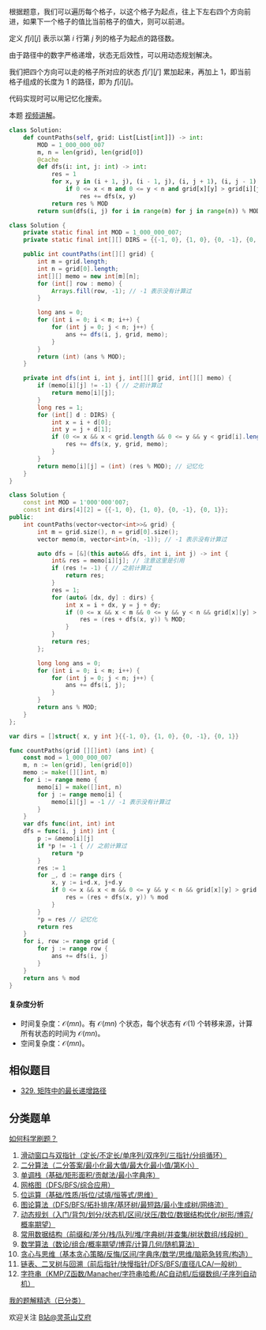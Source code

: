 根据题意，我们可以遍历每个格子，以这个格子为起点，往上下左右四个方向前进，如果下一个格子的值比当前格子的值大，则可以前进。

定义 $f[i][j]$ 表示以第 $i$ 行第 $j$ 列的格子为起点的路径数。

由于路径中的数字严格递增，状态无后效性，可以用动态规划解决。

我们把四个方向可以走的格子所对应的状态 $f[i'][j']$ 累加起来，再加上 $1$，即当前格子组成的长度为 $1$ 的路径，即为 $f[i][j]$。

代码实现时可以用记忆化搜索。

本题 [视频讲解](https://www.bilibili.com/video/BV1Yf4y1Z7Ac)。

```py [sol-Python3]
class Solution:
    def countPaths(self, grid: List[List[int]]) -> int:
        MOD = 1_000_000_007
        m, n = len(grid), len(grid[0])
        @cache
        def dfs(i: int, j: int) -> int:
            res = 1
            for x, y in (i + 1, j), (i - 1, j), (i, j + 1), (i, j - 1):
                if 0 <= x < m and 0 <= y < n and grid[x][y] > grid[i][j]:
                    res += dfs(x, y)
            return res % MOD
        return sum(dfs(i, j) for i in range(m) for j in range(n)) % MOD
```

```java [sol-Java]
class Solution {
    private static final int MOD = 1_000_000_007;
    private static final int[][] DIRS = {{-1, 0}, {1, 0}, {0, -1}, {0, 1}};

    public int countPaths(int[][] grid) {
        int m = grid.length;
        int n = grid[0].length;
        int[][] memo = new int[m][n];
        for (int[] row : memo) {
            Arrays.fill(row, -1); // -1 表示没有计算过
        }

        long ans = 0;
        for (int i = 0; i < m; i++) {
            for (int j = 0; j < n; j++) {
                ans += dfs(i, j, grid, memo);
            }
        }
        return (int) (ans % MOD);
    }

    private int dfs(int i, int j, int[][] grid, int[][] memo) {
        if (memo[i][j] != -1) { // 之前计算过
            return memo[i][j];
        }
        long res = 1;
        for (int[] d : DIRS) {
            int x = i + d[0];
            int y = j + d[1];
            if (0 <= x && x < grid.length && 0 <= y && y < grid[i].length && grid[x][y] > grid[i][j]) {
                res += dfs(x, y, grid, memo);
            }
        }
        return memo[i][j] = (int) (res % MOD); // 记忆化
    }
}
```

```cpp [sol-C++]
class Solution {
    const int MOD = 1'000'000'007;
    const int dirs[4][2] = {{-1, 0}, {1, 0}, {0, -1}, {0, 1}};
public:
    int countPaths(vector<vector<int>>& grid) {
        int m = grid.size(), n = grid[0].size();
        vector memo(m, vector<int>(n, -1)); // -1 表示没有计算过

        auto dfs = [&](this auto&& dfs, int i, int j) -> int {
            int& res = memo[i][j]; // 注意这里是引用
            if (res != -1) { // 之前计算过
                return res;
            }
            res = 1;
            for (auto& [dx, dy] : dirs) {
                int x = i + dx, y = j + dy;
                if (0 <= x && x < m && 0 <= y && y < n && grid[x][y] > grid[i][j]) {
                    res = (res + dfs(x, y)) % MOD;
                }
            }
            return res;
        };

        long long ans = 0;
        for (int i = 0; i < m; i++) {
            for (int j = 0; j < n; j++) {
                ans += dfs(i, j);
            }
        }
        return ans % MOD;
    }
};
```

```go [sol-Go]
var dirs = []struct{ x, y int }{{-1, 0}, {1, 0}, {0, -1}, {0, 1}}

func countPaths(grid [][]int) (ans int) {
	const mod = 1_000_000_007
	m, n := len(grid), len(grid[0])
	memo := make([][]int, m)
	for i := range memo {
		memo[i] = make([]int, n)
		for j := range memo[i] {
			memo[i][j] = -1 // -1 表示没有计算过
		}
	}
	var dfs func(int, int) int
	dfs = func(i, j int) int {
		p := &memo[i][j]
		if *p != -1 { // 之前计算过
			return *p
		}
		res := 1
		for _, d := range dirs {
			x, y := i+d.x, j+d.y
			if 0 <= x && x < m && 0 <= y && y < n && grid[x][y] > grid[i][j] {
				res = (res + dfs(x, y)) % mod
			}
		}
		*p = res // 记忆化
		return res
	}
	for i, row := range grid {
		for j := range row {
			ans += dfs(i, j)
		}
	}
	return ans % mod
}
```

#### 复杂度分析

- 时间复杂度：$\mathcal{O}(mn)$。有 $\mathcal{O}(mn)$ 个状态，每个状态有 $\mathcal{O}(1)$ 个转移来源，计算所有状态的时间为 $\mathcal{O}(mn)$。
- 空间复杂度：$\mathcal{O}(mn)$。

## 相似题目

- [329. 矩阵中的最长递增路径](https://leetcode.cn/problems/longest-increasing-path-in-a-matrix/)

## 分类题单

[如何科学刷题？](https://leetcode.cn/circle/discuss/RvFUtj/)

1. [滑动窗口与双指针（定长/不定长/单序列/双序列/三指针/分组循环）](https://leetcode.cn/circle/discuss/0viNMK/)
2. [二分算法（二分答案/最小化最大值/最大化最小值/第K小）](https://leetcode.cn/circle/discuss/SqopEo/)
3. [单调栈（基础/矩形面积/贡献法/最小字典序）](https://leetcode.cn/circle/discuss/9oZFK9/)
4. [网格图（DFS/BFS/综合应用）](https://leetcode.cn/circle/discuss/YiXPXW/)
5. [位运算（基础/性质/拆位/试填/恒等式/思维）](https://leetcode.cn/circle/discuss/dHn9Vk/)
6. [图论算法（DFS/BFS/拓扑排序/基环树/最短路/最小生成树/网络流）](https://leetcode.cn/circle/discuss/01LUak/)
7. [动态规划（入门/背包/划分/状态机/区间/状压/数位/数据结构优化/树形/博弈/概率期望）](https://leetcode.cn/circle/discuss/tXLS3i/)
8. [常用数据结构（前缀和/差分/栈/队列/堆/字典树/并查集/树状数组/线段树）](https://leetcode.cn/circle/discuss/mOr1u6/)
9. [数学算法（数论/组合/概率期望/博弈/计算几何/随机算法）](https://leetcode.cn/circle/discuss/IYT3ss/)
10. [贪心与思维（基本贪心策略/反悔/区间/字典序/数学/思维/脑筋急转弯/构造）](https://leetcode.cn/circle/discuss/g6KTKL/)
11. [链表、二叉树与回溯（前后指针/快慢指针/DFS/BFS/直径/LCA/一般树）](https://leetcode.cn/circle/discuss/K0n2gO/)
12. [字符串（KMP/Z函数/Manacher/字符串哈希/AC自动机/后缀数组/子序列自动机）](https://leetcode.cn/circle/discuss/SJFwQI/)

[我的题解精选（已分类）](https://github.com/EndlessCheng/codeforces-go/blob/master/leetcode/SOLUTIONS.md)

欢迎关注 [B站@灵茶山艾府](https://space.bilibili.com/206214)
